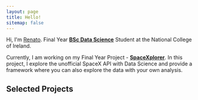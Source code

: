 ```yaml
---
layout: page
title: Hello!
sitemap: false
---
```


Hi, I'm [Renato](https://www.linkedin.com/in/rgusani/). Final Year [<strong>BSc Data Science</strong>](https://github.com/renatogusani/BSc-Data-Science) Student at the National College of Ireland.

Currently, I am working on my Final Year Project - [<strong>SpaceXplorer</strong>](https://github.com/renatogusani/SpaceXplorer). In this project, I explore the unofficial SpaceX API with Data Science and provide a framework where you can also explore the data with your own analysis.


## Selected Projects
